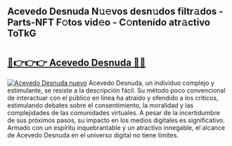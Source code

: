 ## Acevedo Desnuda N𝚞𝚎vos desn𝚞dos filtr𝚊dos - Parts-NFT F𝚘tos vid𝚎o - C𝚘ntenido atr𝚊ctivo ToTkG

# <h2><a href="http://mbaypa.tromn.icu/?c=Acevedo+Desnuda">🔗👉👉👉 Acevedo Desnuda 🔗🔗</a></h2>

[![Acevedo Desnuda nuevo](https://i.imgur.com/pEAQMta.gif)](http://mbaypa.tromn.icu/?c=Acevedo+Desnuda)
Acevedo Desnuda, un individuo complejo y estimulante, se resiste a la descripción fácil. Su método poco convencional de interactuar con el público en línea ha atraído y ofendido a los críticos, estimulando debates sobre el consentimiento, la moralidad y las complejidades de las comunidades virtuales. A pesar de la incertidumbre de sus próximos pasos, su impacto en los medios digitales es significativo. Armado con un espíritu inquebrantable y un atractivo innegable, el alcance de Acevedo Desnuda en el universo digital no tiene límites.
